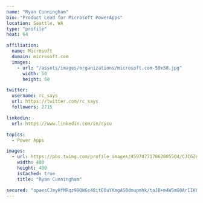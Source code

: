 ```yaml
---
name: "Ryan Cunningham"
bio: "Product Lead for Microsoft PowerApps"
location: Seattle, WA
type: "profile"
heat: 64

affiliation:
  name: Microsoft
  domain: microsoft.com
  images:
    - url: "/assets/images/organizations/microsoft.com-50x50.jpg"
      width: 50
      height: 50

twitter:
  username: rc_says
  url: https://twitter.com/rc_says
  followers: 2715

linkedin:
  url: https://www.linkedin.com/in/rycu

topics:
  - Power Apps

images:
  - url: https://pbs.twimg.com/profile_images/459747717862805504/CJIGZejd_400x400.png
    width: 400
    height: 400
    isCached: true
    title: "Ryan Cunningham"

secured: "opaesCJmyHfMRqz99QWGs48itE0uYKmgASBdmupmhk/taJB+m4W5mG0ArIIK8kAaFj8mTOUbUb0zsXu2xp8ZxiQ5QiePJczUb2NVE6wyl8RxMVClw6IrqgIhiZZosXaSiWGjRdWPvfwwJ2tffr1jx9RDIyn49ijf4a4bWYY5gnu7iXQnYIe9dRDG06fYjehsFsnR+bWV/vwlRSkO8SvKbh5zePh4IHVc6hDJwHmPJyalEpeuTCgphTNC1TZG36Z//05Q+BiPhCY+tuUo9gsjMOSe5stM0tCvIivVR5u4xX0Rd8DaNK9+5uQAVqAaged5HYna+Axj1q42n3BwBcFWnQVFAx0pHsq7uwslaAfMnKoZf3b0tabGeExjc7zyxAVWaLpS7Xr91c7CIaLwSu4K/e97s6/oVQ7UTcWgBWzlE1E=;7y93TnqezUSJc+uWsty/kQ=="
---
```


